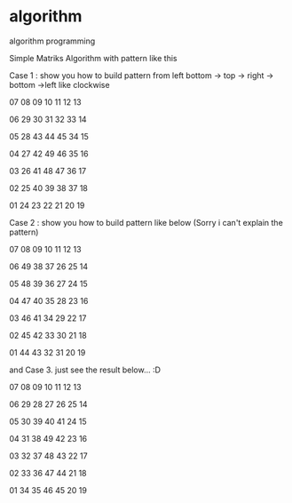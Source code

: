 # algorithm
algorithm programming

Simple Matriks Algorithm with pattern like this

Case 1 : show you how to build pattern from left bottom -> top -> right -> bottom ->left like clockwise

07 08 09 10 11 12 13 

06 29 30 31 32 33 14 

05 28 43 44 45 34 15 

04 27 42 49 46 35 16 

03 26 41 48 47 36 17 

02 25 40 39 38 37 18 

01 24 23 22 21 20 19 

Case 2 : show you how to build pattern like below (Sorry i can't explain the pattern)

07 08 09 10 11 12 13 

06 49 38 37 26 25 14 

05 48 39 36 27 24 15 

04 47 40 35 28 23 16 

03 46 41 34 29 22 17 

02 45 42 33 30 21 18 

01 44 43 32 31 20 19 

and Case 3. just see the result below... :D

07 08 09 10 11 12 13 

06 29 28 27 26 25 14 

05 30 39 40 41 24 15 

04 31 38 49 42 23 16 

03 32 37 48 43 22 17 

02 33 36 47 44 21 18 

01 34 35 46 45 20 19 
